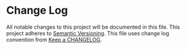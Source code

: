 # Change Log
All notable changes to this project will be documented in this file.
This project adheres to [Semantic Versioning].
This file uses change log convention from [Keep a CHANGELOG].

[Keep a CHANGELOG]: http://keepachangelog.com
[Semantic Versioning]: http://semver.org/

